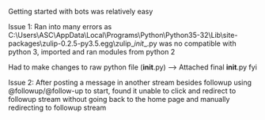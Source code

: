 Getting started with bots was relatively easy

Issue 1:
Ran into many errors as C:\Users\ASC\AppData\Local\Programs\Python\Python35-32\Lib\site-packages\zulip-0.2.5-py3.5.egg\zulip\__init__.py 
was no compatible with python 3, imported and ran modules from python 2

Had to make changes to raw python file (__init__.py) --> Attached final __init__.py fyi

Issue 2:
After posting a message in another stream besides followup using @followup/@follow-up to start,
found it unable to click and redirect to followup stream without going back to the home page
and manually redirecting to followup stream
